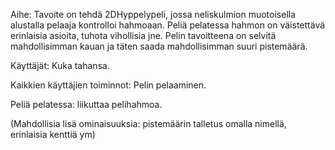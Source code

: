 ﻿Aihe: Tavoite on tehdä 2DHyppelypeli, jossa neliskulmion muotoisella alustalla pelaaja kontrolloi hahmoaan. Peliä pelatessa hahmon on väistettävä erinlaisia asioita, tuhota vihollisia jne. Pelin tavoitteena on selvitä mahdollisimman kauan ja täten saada mahdollisimman suuri pistemäärä.

Käyttäjät: Kuka tahansa.

Kaikkien käyttäjien toiminnot: Pelin pelaaminen. 

Peliä pelatessa: liikuttaa pelihahmoa.	

(Mahdollisia lisä ominaisuuksia:
pistemäärin talletus omalla nimellä, erinlaisia kenttiä ym)



